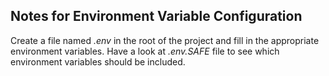 ## Notes for Environment Variable Configuration

Create a file named *.env* in the root of the project and fill in the appropriate environment variables. Have a look at *.env.SAFE* file to see which environment variables should be included.
